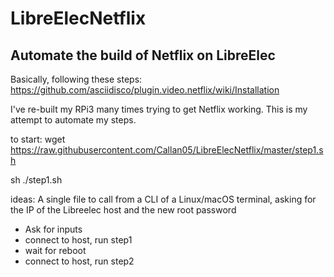 # LibreElecNetflix
## Automate the build of Netflix on LibreElec

Basically, following these steps:
https://github.com/asciidisco/plugin.video.netflix/wiki/Installation

I've re-built my RPi3 many times trying to get Netflix working. This is my attempt to automate my steps.

to start:
wget https://raw.githubusercontent.com/Callan05/LibreElecNetflix/master/step1.sh

sh ./step1.sh



ideas:
A single file to call from a CLI of a Linux/macOS terminal, asking for the IP of the Libreelec host and the new root password
* Ask for inputs
* connect to host, run step1
* wait for reboot
* connect to host, run step2
